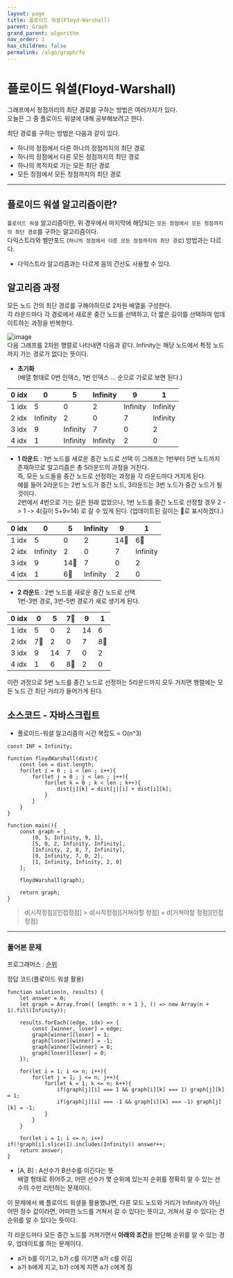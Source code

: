 ```yaml
---
layout: page
title: 플로이드 워셜(Floyd-Warshall)
parent: Graph
grand_parent: algorithm
nav_order: 1
has_children: false
permalink: /algo/graph/fw
---
```


# 플로이드 워셜(Floyd-Warshall)

그래프에서 정점끼리의 최단 경로를 구하는 방법은 여러가지가 있다.  
오늘은 그 중 플로이드 워셜에 대해 공부해보려고 한다.

최단 경로를 구하는 방법은 다음과 같이 있다.
- 하나의 정점에서 다른 하나의 정점까지의 최단 경로
- 하나의 정점에서 다른 모든 정점까지의 최단 경로
- 하나의 목적지로 가는 모든 최단 경로
- 모든 정점에서 모든 정점까지의 최단 경로

---

## 플로이드 워셜 알고리즘이란?
`플로이드 워셜` 알고리즘이란, 위 경우에서 마지막에 해당되는 `모든 정점에서 모든 정점까지의 최단 경로`를 구하는 알고리즘이다.  
다익스트라와 벨만포드 (`하나의 정점에서 다른 모든 정점까지의 최단 경로`) 방법과는 다르다.  
- 다익스트라 알고리즘과는 다르게 음의 간선도 사용할 수 있다.

## 알고리즘 과정

모든 노드 간의 최단 경로를 구해야하므로 2차원 배열을 구성한다.  
각 라운드마다 각 경로에서 새로운 중간 노드를 선택하고, 더 짧은 길이를 선택하여 업데이트하는 과정을 반복한다.  

![image](https://user-images.githubusercontent.com/63364990/151660521-5f70bc8c-c86a-4956-949c-02b49184593a.png)  
다음 그래프를 2차원 행렬로 나타내면 다음과 같다. Infinity는 해당 노드에서 특정 노드까지 가는 경로가 없다는 뜻이다.  

- **초기화**  
(배열 형태로 0번 인덱스, 1번 인덱스 ... 순으로 가로로 보면 된다.)

| 0 idx | 0 | 5 | Infinity | 9 | 1 |
| --- | --- | --- | --- | --- | --- |
| 1 idx | 5 | 0 | 2 | Infinity | Infinity |
| 2 idx | Infinity | 2 | 0 | 7 | Infinity |
| 3 idx | 9 | Infinity | 7 | 0 | 2 |
| 4 idx | 1 | Infinity | Infinity | 2 | 0 |  


- **1 라운드** : 1번 노드를 새로운 중간 노드로 선택
이 그래프는 1번부터 5번 노드까지 존재하므로 알고리즘은 총 5라운드의 과정을 거친다.  
즉, 모든 노드들을 중간 노드로 선정하는 과정을 각 라운드마다 거치게 된다.  
예를 들어 2라운드는 2번 노드가 중간 노드, 3라운드는 3번 노드가 중간 노드가 될 것이다.  
2번에서 4번으로 가는 길은 원래 없었으나, 1번 노드를 중간 노드로 선정할 경우 2 -> 1 -> 4(길이 5+9=14) 로 갈 수 있게 된다. (업데이트된 길이는 📍로 표시하겠다.)  


| 0 idx | 0 | 5 | Infinity | 9 | 1 |
| --- | --- | --- | --- | --- | --- |
| 1 idx | 5 | 0 | 2 | 14📍 | 6📍 |
| 2 idx | Infinity | 2 | 0 | 7 | Infinity |
| 3 idx | 9 | 14📍 | 7 | 0 | 2 |
| 4 idx | 1 | 6📍 | Infinity | 2 | 0 |

- **2 라운드** : 2번 노드를 새로운 중간 노드로 선택  
1번-3번 경로, 3번-5번 경로가 새로 생기게 된다.

| 0 idx | 0 | 5 | 7📍 | 9 | 1 |
| --- | --- | --- | --- | --- | --- |
| 1 idx | 5 | 0 | 2 | 14 | 6 |
| 2 idx | 7📍 | 2 | 0 | 7 | 8📍 |
| 3 idx | 9 | 14 | 7 | 0 | 2 |
| 4 idx | 1 | 6 | 8📍 | 2 | 0 |

이런 과정으로 5번 노드를 중간 노드로 선정하는 5라운드까지 모두 거치면 행렬에는 모든 노드 간 최단 거리가 들어가게 된다.

## 소스코드 - 자바스크립트
- 플로이드-워셜 알고리즘의 시간 복잡도 = O(n^3)

```
const INF = Infinity;  

function floydWarshall(dist){
    const len = dist.length;
    for(let i = 0 ; i < len ; i++){
        for(let j = 0 ; j < len ; j++){
            for(let k = 0 ; k < len ; k++){
                dist[j][k] = dist[j][i] + dist[i][k];
            }
        }
    }
}  

function main(){
    const graph = [
        [0, 5, Infinity, 9, 1],
        [5, 0, 2, Infinity, Infinity],
        [Infinity, 2, 0, 7, Infinity],
        [9, Infinity, 7, 0, 2],
        [1, Infinity, Infinity, 2, 0]
    ];  

    floydWarshall(graph);  

    return graph;
}
```  

> d[시작정점][인접정점] > d[시작정점][거쳐야할 정점] + d[거쳐야할 정점][인접정점]

---

### 풀어본 문제
프로그래머스 : [순위](https://programmers.co.kr/learn/courses/30/lessons/49191)

정답 코드(플로이드 워셜 활용)
```
function solution(n, results) {
    let answer = 0;
    let graph = Array.from({ length: n + 1 }, () => new Array(n + 1).fill(Infinity));

    results.forEach((edge, idx) => {
        const [winner, loser] = edge;
        graph[winner][loser] = 1;
        graph[loser][winner] = -1;
        graph[winner][winner] = 0;
        graph[loser][loser] = 0;
    });
    
    for(let i = 1; i <= n; i++){
        for(let j = 1; j <= n; j++){
            for(let k = 1; k <= n; k++){
                if(graph[j][i] === 1 && graph[i][k] === 1) graph[j][k] = 1;
                if(graph[j][i] === -1 && graph[i][k] === -1) graph[j][k] = -1;
            }
        }
    }
    
    for(let i = 1; i <= n; i++) if(!graph[i].slice(1).includes(Infinity)) answer++;
    return answer;
}
```

- [A, B] : A선수가 B선수를 이긴다는 뜻  
배열 형태로 쥐어주고, 어떤 선수가 몇 순위에 있는지 순위를 정확히 알 수 있는 선수의 수만 리턴하는 문제이다.  

이 문제에서 왜 플로이드 워셜을 활용했냐면, 다른 모드 노드와 거리가 Infinity가 아닌 어떤 정수 값이라면, 어떠한 노드를 거쳐서 갈 수 있다는 뜻이고, 거쳐서 갈 수 있다는 건 순위를 알 수 있다는 뜻이다.  

각 라운드마다 모든 중간 노드를 거쳐가면서 **아래의 조건**을 판단해 순위를 알 수 있는 경우, 업데이트를 하는 문제이다.  
- a가 b를 이기고, b가 c를 이기면 a가 c를 이김
- a가 b에게 지고, b가 c에게 지면 a가 c에게 짐
